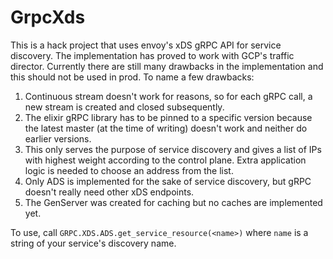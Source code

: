 # GrpcXds

This is a hack project that uses envoy's xDS gRPC API for service discovery. The implementation has proved to work with GCP's traffic director. Currently there are still many drawbacks in the implementation and this should not be used in prod. To name a few drawbacks:

1. Continuous stream doesn't work for reasons, so for each gRPC call, a new stream is created and closed subsequently.
2. The elixir gRPC library has to be pinned to a specific version because the latest master (at the time of writing) doesn't work and neither do earlier versions.
3. This only serves the purpose of service discovery and gives a list of IPs with highest weight according to the control plane. Extra application logic is needed to choose an address from the list.
4. Only ADS is implemented for the sake of service discovery, but gRPC doesn't really need other xDS endpoints.
5. The GenServer was created for caching but no caches are implemented yet.

To use, call `GRPC.XDS.ADS.get_service_resource(<name>)` where `name` is a string of your service's discovery name.
